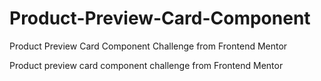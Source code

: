 # Product-Preview-Card-Component
Product Preview Card Component Challenge from Frontend Mentor

Product preview card component challenge from Frontend Mentor
